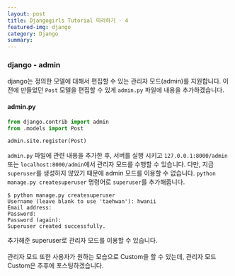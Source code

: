 ```yaml
---
layout: post
title: Djangogirls Tutorial 따라하기 - 4
featured-img: django
category: Django
summary:
---
```


### django - admin

django는 정의한 모델에 대해서 편집할 수 있는 관리자 모드(admin)를 지원합니다. 이 전에 만들었던 `Post` 모델을 편집할 수 있게 `admin.py` 파일에 내용을 추가하겠습니다.
#### admin.py
```python
from django.contrib import admin
from .models import Post

admin.site.register(Post)
```
`admin.py` 파일에 관련 내용을 추가한 후, 서버를 실행 시키고 `127.0.0.1:8000/admin` 또는 `localhost:8000/admin`에서 관리자 모드를 수행할 수 있습니다. 다만, 지금 `superuser`를 생성하지 않았기 때문에 admin 모드를 이용할 수 없습니다. `python manage.py createsuperuser` 명령어로 `superuser`를 추가해줍니다.
```
$ python manage.py createsuperuser
Username (leave blank to use 'taehwan'): hwanii
Email address:
Password:
Password (again):
Superuser created successfully.
```
추가해준 superuser로 관리자 모드를 이용할 수 있습니다.<br><br>
관리자 모드 또한 사용자가 원하는 모습으로 Custom을 할 수 있는데, 관리자 모드 Custom은 추후에 포스팅하겠습니다.
